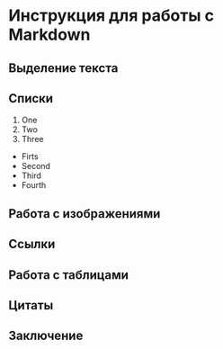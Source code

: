 # Инструкция для работы с Markdown
## Выделение текста
## Списки
1. One
1. Two
1. Three

* Firts
* Second
* Third
* Fourth
## Работа с изображениями
## Ссылки
## Работа с таблицами
## Цитаты
## Заключение
